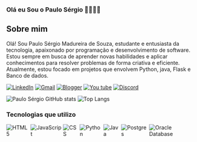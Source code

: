 ### Olá eu Sou o Paulo Sérgio 👨🏽👋🏽

## Sobre mim


Olá! Sou Paulo Sérgio Madureira de Souza, estudante e entusiasta da tecnologia, apaixonado por programação e desenvolvimento de software. Estou sempre em busca de aprender novas habilidades e aplicar conhecimentos para resolver problemas de forma criativa e eficiente. Atualmente, estou focado em projetos que envolvem Python, java, Flask e Banco de dados.

[![LinkedIn](https://img.shields.io/badge/LinkedIn-0077B5?style=for-the-badge&logo=linkedin&logoColor=white)](https://www.linkedin.com/in/paulo-s%C3%A9rgio--dev)
[![Gmail](https://img.shields.io/badge/Gmail-D14836?style=for-the-badge&logo=gmail&logoColor=white)](mailto:paulo.madureira.dev@gmail.com)
[![Blogger](https://img.shields.io/badge/Blogger-FF5722?style=for-the-badge&logo=blogger&logoColor=white)](https://dev-helps.blogspot.com/)
[![You tube](https://img.shields.io/badge/YouTube-FF0000?style=for-the-badge&logo=youtube&logoColor=white)](https://www.youtube.com/@Devs_helps)
[![Discord](https://img.shields.io/badge/Discord-7289DA?style=for-the-badge&logo=discord&logoColor=white)](https://discord.gg/eBxqaEDwyG)

![Paulo Sérgio GitHub stats](https://github-readme-stats.vercel.app/api?username=PauloSergio-0&show_icons=true&theme=dark)
![Top Langs](https://github-readme-stats.vercel.app/api/top-langs/?username=PauloSergio-0&theme=dark)



### Tecnologias que utilizo

<div style="display: inline-flex; align-items: center;">
    <img align="center" alt="HTML5" src="https://img.shields.io/badge/HTML5-E34F26?style=for-the-badge&logo=html5&logoColor=white">  
    <img align="center" alt="JavaScript" src="https://img.shields.io/badge/JavaScript-F7DF1E?style=for-the-badge&logo=javascript&logoColor=black">  
    <img align="center" alt="CSS" src="https://img.shields.io/badge/CSS3-1572B6?style=for-the-badge&logo=css3&logoColor=white">  
    <img align="center" alt="Python" src="https://img.shields.io/badge/Python-14354C?style=for-the-badge&logo=python&logoColor=white">  
    <img align="center" alt="Java" src="https://img.shields.io/badge/Java-ED8B00?style=for-the-badge&logo=openjdk&logoColor=white">  
    <img align="center" alt="Postgres" src="https://img.shields.io/badge/PostgreSQL-316192?style=for-the-badge&logo=postgresql&logoColor=white"> 
    <img align="center" alt="Oracle Database" src="https://img.shields.io/badge/Oracle%20Database-F80000?style=for-the-badge&logo=oracle&logoColor=white">
</div>
